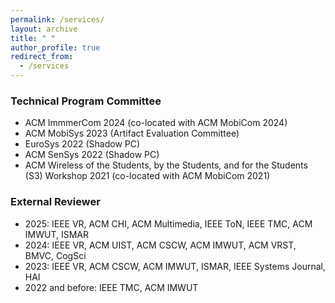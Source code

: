 ```yaml
---
permalink: /services/
layout: archive
title: " "
author_profile: true
redirect_from: 
  - /services
---
```


### Technical Program Committee
  * ACM ImmmerCom 2024 (co-located with ACM MobiCom 2024)
  * ACM MobiSys 2023 (Artifact Evaluation Committee)
  * EuroSys 2022 (Shadow PC)
  * ACM SenSys 2022 (Shadow PC)
  * ACM Wireless of the Students, by the Students, and for the Students (S3) Workshop 2021 (co-located with ACM MobiCom 2021)

### External Reviewer	
  * 2025: IEEE VR, ACM CHI, ACM Multimedia, IEEE ToN, IEEE TMC, ACM IMWUT, ISMAR
  * 2024: IEEE VR, ACM UIST, ACM CSCW, ACM IMWUT, ACM VRST, BMVC, CogSci
  * 2023: IEEE VR, ACM CSCW, ACM IMWUT, ISMAR, IEEE Systems Journal, HAI
  * 2022 and before: IEEE TMC, ACM IMWUT
